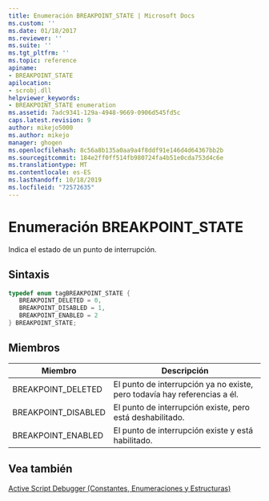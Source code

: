 ```yaml
---
title: Enumeración BREAKPOINT_STATE | Microsoft Docs
ms.custom: ''
ms.date: 01/18/2017
ms.reviewer: ''
ms.suite: ''
ms.tgt_pltfrm: ''
ms.topic: reference
apiname:
- BREAKPOINT_STATE
apilocation:
- scrobj.dll
helpviewer_keywords:
- BREAKPOINT_STATE enumeration
ms.assetid: 7adc9341-129a-4948-9669-0906d545fd5c
caps.latest.revision: 9
author: mikejo5000
ms.author: mikejo
manager: ghogen
ms.openlocfilehash: 8c56a8b135a0aa9a4f8ddf91e146d4d64367bb2b
ms.sourcegitcommit: 184e2ff0ff514fb980724fa4b51e0cda753d4c6e
ms.translationtype: MT
ms.contentlocale: es-ES
ms.lasthandoff: 10/18/2019
ms.locfileid: "72572635"
---
```

# <a name="breakpoint_state-enumeration"></a>Enumeración BREAKPOINT_STATE
Indica el estado de un punto de interrupción.  
  
## <a name="syntax"></a>Sintaxis  
  
```cpp
typedef enum tagBREAKPOINT_STATE {  
   BREAKPOINT_DELETED = 0,  
   BREAKPOINT_DISABLED = 1,  
   BREAKPOINT_ENABLED = 2  
} BREAKPOINT_STATE;  
```  
  
## <a name="members"></a>Miembros  
  
|Miembro|Descripción|  
|------------|-----------------|  
|BREAKPOINT_DELETED|El punto de interrupción ya no existe, pero todavía hay referencias a él.|  
|BREAKPOINT_DISABLED|El punto de interrupción existe, pero está deshabilitado.|  
|BREAKPOINT_ENABLED|El punto de interrupción existe y está habilitado.|  
  
## <a name="see-also"></a>Vea también  
 [Active Script Debugger (Constantes, Enumeraciones y Estructuras)](../../winscript/reference/active-script-debugger-constants-enumerations-and-structures.md)
